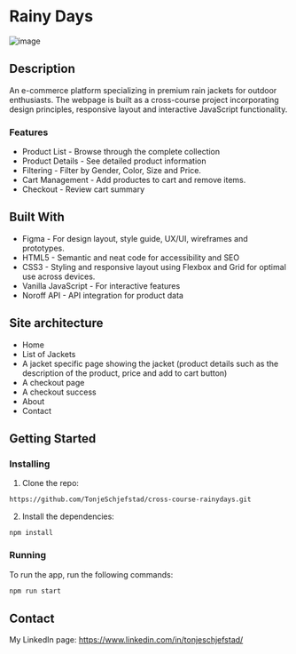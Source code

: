 # Rainy Days

![image](https://i.imghippo.com/files/qWU4775sBM.png)

## Description
An e-commerce platform specializing in premium rain jackets for outdoor enthusiasts. The webpage is built as a cross-course project incorporating design principles, responsive layout and interactive JavaScript functionality.

### Features
- Product List - Browse through the complete collection
- Product Details - See detailed product information 
- Filtering - Filter by Gender, Color, Size and Price.
- Cart Management -  Add productes to cart and remove items.
- Checkout - Review cart summary

## Built With
- Figma - For design layout, style guide, UX/UI, wireframes and prototypes.
- HTML5 - Semantic and neat code for accessibility and SEO
- CSS3 - Styling and responsive layout using Flexbox and Grid for optimal use across devices.
- Vanilla JavaScript - For interactive features
- Noroff API - API integration for product data 

## Site architecture
- Home
- List of Jackets
- A jacket specific page showing the jacket (product details such as the description of the product, price and add to cart button)
- A checkout page
- A checkout success
- About
- Contact

## Getting Started

### Installing
1. Clone the repo:

```bash
https://github.com/TonjeSchjefstad/cross-course-rainydays.git
```

2. Install the dependencies:

```
npm install
```

### Running

To run the app, run the following commands:

```bash
npm run start
```

## Contact
My LinkedIn page: https://www.linkedin.com/in/tonjeschjefstad/
